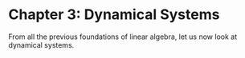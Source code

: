 # Chapter 3: Dynamical Systems
From all the previous foundations of linear algebra, let us now look at dynamical systems.